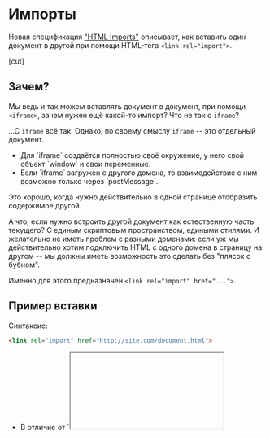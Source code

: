 # Импорты

Новая спецификация ["HTML Imports"](http://w3c.github.io/webcomponents/spec/imports/index.html) описывает, как вставить один документ в другой при помощи HTML-тега `<link rel="import">`.

[cut]

## Зачем?

Мы ведь и так можем вставлять документ в документ, при помощи `<iframe>`, зачем нужен ещё какой-то импорт? Что не так с `iframe`?

...С `iframe` всё так. Однако, по своему смыслу `iframe` -- это отдельный документ.
<ul>
<li>Для `iframe` создаётся полностью своё окружение, у него свой объект `window` и свои переменные.</li>
<li>Если `iframe` загружен с другого домена, то взаимодействие с ним возможно только через `postMessage`.</li>
</ul>

Это хорошо, когда нужно действительно в одной странице отобразить содержимое другой.

А что, если нужно встроить другой документ как естественную часть текущего? С единым скриптовым пространством, едиными стилями. И желательно не иметь проблем с разными доменами: если уж мы действительно хотим подключить HTML с одного домена в  страницу на другом -- мы должны иметь возможность это сделать без "плясок с бубном".

Именно для этого предназначен `<link rel="import" href="...">`.

## Пример вставки

Синтаксис:

```html
<link rel="import" href="http://site.com/document.html">
```

<ul>
<li>В отличие от `<iframe>` тег `<link rel="import">` может быть в любом месте документа.</li>
<li>При вставке через `<iframe>` документ показывается внутри фрейма. В случае с `<link rel="import">` это не так, по умолчанию документ вообще не показывается.</li>
</ul>

**HTML, загруженный через `<link rel="import">` имеет отдельный DOM документа, но скрипты в нём выполняются в общем контексте страницы.**

Файл, загруженный через `<link rel="import">`, обрабатывается, выполняются скрипты, строится DOM документа, но не показывается, а записывается в свойство `link.import`. 

Мы сами решаем, где и когда его вставить.

Например:
[iframe src="import-show" link edit height="60" border="1"]

Основной документ:

```html
<!--+ src="index.html" -->
```

Важные детали:
<ul>
<li>Загрузка осуществляется асинхронно, для того чтобы поймать момент загрузки -- используется событие `onload`, для ошибки -- `onerror`.</li>
<li>Подгруженный документ доступен как `link.import`. Это полноценный HTML-документ.</li>
</ul>

Файл `timer.html`:

```html
<!--+ src="timer.html" -->
```

Важные детали:
<ul>
<li>После загрузки все скрипты в подключённом `timer.html` выполняются в контексте основной страницы, так что `timer` и другие переменные станут глобальными переменными страницы.</li>
<li>Переменная `document` -- это документ основной страницы. Для доступа к импортированному, то есть текущему документу его можно получить как `document.currentScript.ownerDocument`.</li>
<li>Таймер в загруженном документе начинает работать сразу, новый документ активен, хотя до переноса узлов в основной документ этого не видно.</li>
</ul>

В примере выше содержимым импорта управлял основной документ, но `timer.html` мог бы и показать сам себя вызовом `document.body.appendChild(timer)` или вызвать функцию с внешнего документа, так как у них единая область видимости. Тогда не понадобился бы никакой `onload`.

Ещё пример вставки:

[iframe src="import-style" link edit height="60" border="1"]

Основной документ:

```html
<!--+ src="index.html" -->
```

Сейчас он просто загружает `timer.html` и всё. А вставит себя импорт сам.

Файл `timer.html`:

```html
<!--+ src="timer.html" -->
```

**Обратим внимание -- стили импорта попадают в контекст страницы.**

В примере выше импорт добавил и стиль для `#timer` и сам элемент.

## Веб-компоненты

Импорт задуман как часть платформы веб-компонент.

Предполагается, что главный документ может импортировать файлы-определения, в которых будут все необходимые HTML, JS и CSS для элементов:

Файл `index.html`:

```html
<link rel="import" href="ui-tabs.html">
<link rel="import" href="ui-dialog.html">

<ui-tabs>...</ui-tabs>
<ui-dialog>...</ui-dialog>
```

В следующей главе мы разберём расширенный пример на эту тему.

## Повторное использование

Повторный импорт с тем же URL использует уже существующий документ.
 
Если файл `libs.html` импортирован два раза, то CSS и скрипты из него подключатся и выполнятся ровно один раз.

Файл `libs.html`:

```html
<link rel="stylesheet" href="http://code.jquery.com/ui/1.10.4/themes/smoothness/jquery-ui.css">
<script src="http://code.jquery.com/jquery-1.10.2.js"></script>
<script src="http://code.jquery.com/ui/1.10.4/jquery-ui.js"></script>
<script> alert('Библиотеки подключены!'); </script>
```

Это можно использовать, чтобы не подгружать одинаковые зависимости много раз. И сама страница и её импорты, и их подимпорты, и так далее, могут подключать `libs.html` без опасения лишний раз перезагрузить и выполнить скрипты.

Например:
<ul>
<li>Главный файл `index.html` подключает документы:

```html
<link rel="import" href="ui-tabs.html">
<link rel="import" href="ui-dialog.html">
...
```

</li>
<li>`ui-tabs.html`:

```html
<link rel="import" href="libs.html">
...template и код для табов...
```

</li>

<li>`ui-dialog.html`:

```html
<link rel="import" href="libs.html">
...template и код для диалогов...
```

</li>
</ul>

[edit src="import-libs"/]

Открыв пример, вы увидите, что скрипты `libs.html` сработают один раз.

## Итого

Тег `<link rel="import">` позволяет подключить любой документ к странице, причём:

<ul>
<li>Скриптовое пространство и стили со страницей будут общие.</li>
<li>Документ DOM -- отдельный, он доступен как `link.import` снаружи, а из внутреннего скрипта -- через `document.currentScript.ownerDocument`. Можно без проблем переносить элементы из главного документа в импорт и наоборот.</li>
<li>Импорты могут содержать другие импорты.</li>
<li>Если какой-то URL импортируется повторно -- подключается уже готовый документ, без повторного выполнения скриптов в нём. Это можно использовать для удобного управления зависимостями.</li>
</ul>
 
